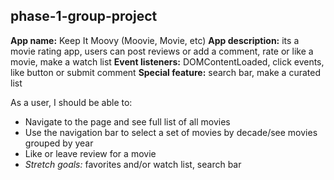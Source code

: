 ## phase-1-group-project

**App name:** Keep It Moovy (Moovie, Movie, etc)
**App description:** its a movie rating app, users can post reviews or add a comment, rate or like a movie, make a watch list
**Event listeners:** DOMContentLoaded, click events, like button or submit comment 
**Special feature:** search bar, make a curated list

As a user, I should be able to:
* Navigate to the page and see full list of all movies
* Use the navigation bar to select a set of movies by decade/see movies grouped by year
* Like or leave review for a movie
* *Stretch goals:* favorites and/or watch list, search bar
